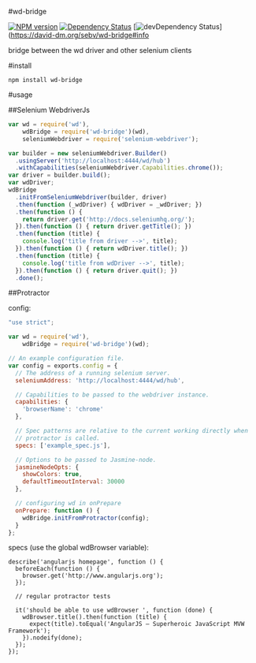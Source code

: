 #wd-bridge

[![NPM version](https://badge.fury.io/js/wd-bridge.png)](https://npmjs.org/package/wd-bridge)
[![Dependency Status](https://david-dm.org/sebv/wd-bridge.svg)](https://david-dm.org/sebv/wd-bridge)
[![devDependency Status](https://david-dm.org/sebv/wd-bridge/dev-status.svg)](https://david-dm.org/sebv/wd-bridge#info

bridge between the wd driver and other selenium clients

#install

`npm install wd-bridge`

#usage

##Selenium WebdriverJs

```js
var wd = require('wd'),
    wdBridge = require('wd-bridge')(wd),
    seleniumWebdriver = require('selenium-webdriver');

var builder = new seleniumWebdriver.Builder()
  .usingServer('http://localhost:4444/wd/hub')
  .withCapabilities(seleniumWebdriver.Capabilities.chrome());
var driver = builder.build();
var wdDriver;
wdBridge
  .initFromSeleniumWebdriver(builder, driver)
  .then(function (_wdDriver) { wdDriver = _wdDriver; })
  .then(function () {
    return driver.get('http://docs.seleniumhq.org/');
  }).then(function () { return driver.getTitle(); })
  .then(function (title) {
    console.log('title from driver -->', title);
  }).then(function () { return wdDriver.title(); })
  .then(function (title) {
    console.log('title from wdDriver -->', title);
  }).then(function () { return driver.quit(); })
  .done();
```

##Protractor

config:

```js
"use strict";

var wd = require('wd'),
    wdBridge = require('wd-bridge')(wd);

// An example configuration file.
var config = exports.config = {
  // The address of a running selenium server.
  seleniumAddress: 'http://localhost:4444/wd/hub',

  // Capabilities to be passed to the webdriver instance.
  capabilities: {
    'browserName': 'chrome'
  },

  // Spec patterns are relative to the current working directly when
  // protractor is called.
  specs: ['example_spec.js'],

  // Options to be passed to Jasmine-node.
  jasmineNodeOpts: {
    showColors: true,
    defaultTimeoutInterval: 30000
  },

  // configuring wd in onPrepare
  onPrepare: function () {
    wdBridge.initFromProtractor(config);
  }
};
```

specs (use the global wdBrowser variable):

```
describe('angularjs homepage', function () {
  beforeEach(function () {
    browser.get('http://www.angularjs.org');
  });

  // regular protractor tests

  it('should be able to use wdBrowser ', function (done) {
    wdBrowser.title().then(function (title) {
      expect(title).toEqual('AngularJS — Superheroic JavaScript MVW Framework');
    }).nodeify(done);
  });
});
```
